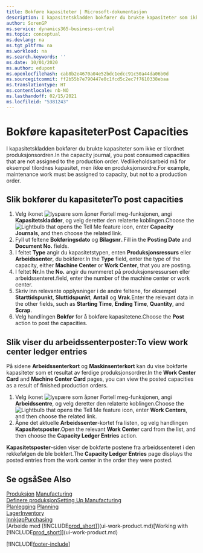 ```yaml
---
title: Bokføre kapasiteter | Microsoft-dokumentasjon
description: I kapasitetskladden bokfører du brukte kapasiteter som ikke er tilordnet produksjonsordren. Vedlikeholdsarbeid må for eksempel tilordnes kapasitet, men ikke en produksjonsordre.
author: SorenGP
ms.service: dynamics365-business-central
ms.topic: conceptual
ms.devlang: na
ms.tgt_pltfrm: na
ms.workload: na
ms.search.keywords: ''
ms.date: 10/01/2020
ms.author: edupont
ms.openlocfilehash: cab8b2e4670a04e52bdc1edcc91c50a44da06b0d
ms.sourcegitcommit: ff2b55b7e790447e0c1fcd5c2ec7f7610338ebaa
ms.translationtype: HT
ms.contentlocale: nb-NO
ms.lasthandoff: 02/15/2021
ms.locfileid: "5381243"
---
```

# <a name="post-capacities"></a><span data-ttu-id="88a6d-104">Bokføre kapasiteter</span><span class="sxs-lookup"><span data-stu-id="88a6d-104">Post Capacities</span></span>
<span data-ttu-id="88a6d-105">I kapasitetskladden bokfører du brukte kapasiteter som ikke er tilordnet produksjonsordren.</span><span class="sxs-lookup"><span data-stu-id="88a6d-105">In the capacity journal, you post consumed capacities that are not assigned to the production order.</span></span> <span data-ttu-id="88a6d-106">Vedlikeholdsarbeid må for eksempel tilordnes kapasitet, men ikke en produksjonsordre.</span><span class="sxs-lookup"><span data-stu-id="88a6d-106">For example, maintenance work must be assigned to capacity, but not to a production order.</span></span>  

## <a name="to-post-capacities"></a><span data-ttu-id="88a6d-107">Slik bokfører du kapasiteter</span><span class="sxs-lookup"><span data-stu-id="88a6d-107">To post capacities</span></span>  
1.  <span data-ttu-id="88a6d-108">Velg ikonet ![lyspære som åpner Fortell meg-funksjonen](media/ui-search/search_small.png "Fortell hva du vil gjøre"), angi **Kapasitetskladder**, og velg deretter den relaterte koblingen.</span><span class="sxs-lookup"><span data-stu-id="88a6d-108">Choose the ![Lightbulb that opens the Tell Me feature](media/ui-search/search_small.png "Tell me what you want to do") icon, enter **Capacity Journals**, and then choose the related link.</span></span>  
2.  <span data-ttu-id="88a6d-109">Fyll ut feltene **Bokføringsdato** og **Bilagsnr.**.</span><span class="sxs-lookup"><span data-stu-id="88a6d-109">Fill in the **Posting Date** and **Document No.** fields.</span></span>  
3.  <span data-ttu-id="88a6d-110">I feltet **Type** angir du kapasitetstypen, enten **Produksjonsressurs** eller **Arbeidssenter**, du bokfører.</span><span class="sxs-lookup"><span data-stu-id="88a6d-110">In the **Type** field, enter the type of the capacity, either **Machine Center** or **Work Center**, that you are posting.</span></span>  
4.  <span data-ttu-id="88a6d-111">I feltet **Nr.**</span><span class="sxs-lookup"><span data-stu-id="88a6d-111">In the **No.**</span></span> <span data-ttu-id="88a6d-112">angir du nummeret på produksjonsressursen eller arbeidssenteret.</span><span class="sxs-lookup"><span data-stu-id="88a6d-112">field, enter the number of the machine center or work center.</span></span>  
5.  <span data-ttu-id="88a6d-113">Skriv inn relevante opplysninger i de andre feltene, for eksempel **Starttidspunkt**, **Sluttidspunkt**, **Antall** og **Vrak**.</span><span class="sxs-lookup"><span data-stu-id="88a6d-113">Enter the relevant data in the other fields, such as **Starting Time**, **Ending Time**, **Quantity**, and **Scrap**.</span></span>  
6.  <span data-ttu-id="88a6d-114">Velg handlingen **Bokfør** for å bokføre kapasitetene.</span><span class="sxs-lookup"><span data-stu-id="88a6d-114">Choose the **Post** action to post the capacities.</span></span>  

## <a name="to-view-work-center-ledger-entries"></a><span data-ttu-id="88a6d-115">Slik viser du arbeidssenterposter:</span><span class="sxs-lookup"><span data-stu-id="88a6d-115">To view work center ledger entries</span></span>  
<span data-ttu-id="88a6d-116">På sidene **Arbeidssenterkort** og **Maskinsenterkort** kan du vise bokførte kapasiteter som et resultat av ferdige produksjonsordrer.</span><span class="sxs-lookup"><span data-stu-id="88a6d-116">In the **Work Center Card** and **Machine Center Card** pages, you can view the posted capacities as a result of finished production orders.</span></span>    
1.  <span data-ttu-id="88a6d-117">Velg ikonet ![lyspære som åpner Fortell meg-funksjonen](media/ui-search/search_small.png "Fortell hva du vil gjøre"), angi **Arbeidssentre**, og velg deretter den relaterte koblingen.</span><span class="sxs-lookup"><span data-stu-id="88a6d-117">Choose the ![Lightbulb that opens the Tell Me feature](media/ui-search/search_small.png "Tell me what you want to do") icon, enter **Work Centers**, and then choose the related link.</span></span>  
2.  <span data-ttu-id="88a6d-118">Åpne det aktuelle **Arbeidssenter**-kortet fra listen, og velg handlingen **Kapasitetsposter**.</span><span class="sxs-lookup"><span data-stu-id="88a6d-118">Open the relevant **Work Center** card from the list, and then choose the **Capacity Ledger Entries** action.</span></span>  

<span data-ttu-id="88a6d-119">**Kapasitetsposter**-siden viser de bokførte postene fra arbeidssenteret i den rekkefølgen de ble bokført.</span><span class="sxs-lookup"><span data-stu-id="88a6d-119">The **Capacity Ledger Entries** page displays the posted entries from the work center in the order they were posted.</span></span>   

## <a name="see-also"></a><span data-ttu-id="88a6d-120">Se også</span><span class="sxs-lookup"><span data-stu-id="88a6d-120">See Also</span></span>  
<span data-ttu-id="88a6d-121">[Produksjon](production-manage-manufacturing.md)  </span><span class="sxs-lookup"><span data-stu-id="88a6d-121">[Manufacturing](production-manage-manufacturing.md)  </span></span>  
[<span data-ttu-id="88a6d-122">Definere produksjon</span><span class="sxs-lookup"><span data-stu-id="88a6d-122">Setting Up Manufacturing</span></span>](production-configure-production-processes.md)  
<span data-ttu-id="88a6d-123">[Planlegging](production-planning.md)    </span><span class="sxs-lookup"><span data-stu-id="88a6d-123">[Planning](production-planning.md)    </span></span>  
[<span data-ttu-id="88a6d-124">Lager</span><span class="sxs-lookup"><span data-stu-id="88a6d-124">Inventory</span></span>](inventory-manage-inventory.md)  
[<span data-ttu-id="88a6d-125">Innkjøp</span><span class="sxs-lookup"><span data-stu-id="88a6d-125">Purchasing</span></span>](purchasing-manage-purchasing.md)  
<span data-ttu-id="88a6d-126">[Arbeide med [!INCLUDE[prod_short](includes/prod_short.md)]](ui-work-product.md)</span><span class="sxs-lookup"><span data-stu-id="88a6d-126">[Working with [!INCLUDE[prod_short](includes/prod_short.md)]](ui-work-product.md)</span></span>


[!INCLUDE[footer-include](includes/footer-banner.md)]